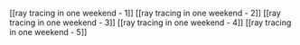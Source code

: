 
[[ray tracing in one weekend - 1]]
[[ray tracing in one weekend - 2]]
[[ray tracing in one weekend - 3]]
[[ray tracing in one weekend - 4]]
[[ray tracing in one weekend - 5]]

